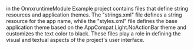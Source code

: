 in the OnnxruntimeModule Example project contains files that define string resources and application themes. The "strings.xml" file defines a string resource for the app name, while the "styles.xml" file defines the base application theme based on the AppCompat.Light.NoActionBar theme and customizes the text color to black. These files play a role in defining the visual and textual aspects of the project's user interface.